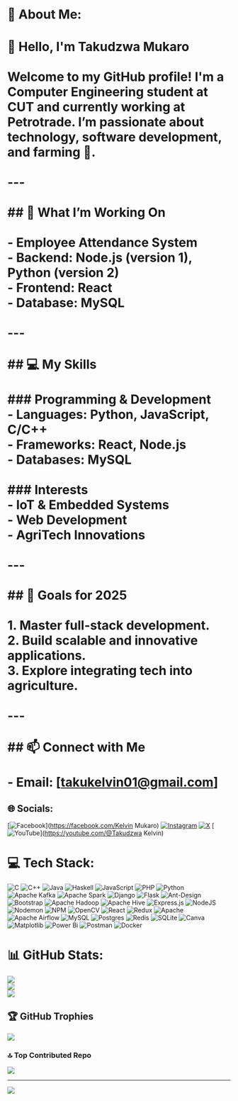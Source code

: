 # 💫 About Me:
# 👋 Hello, I'm Takudzwa Mukaro  <br><br>Welcome to my GitHub profile! I'm a **Computer Engineering student** at **CUT** and currently working at **Petrotrade**. I’m passionate about **technology**, **software development**, and **farming** 🌱.  <br><br>---<br><br>## 🚀 What I’m Working On  <br><br>- **Employee Attendance System**  <br>  - Backend: Node.js (version 1), Python (version 2)  <br>  - Frontend: React  <br>  - Database: MySQL  <br><br>---<br><br>## 💻 My Skills  <br><br>### Programming & Development  <br>- **Languages:** Python, JavaScript, C/C++  <br>- **Frameworks:** React, Node.js  <br>- **Databases:** MySQL  <br><br>### Interests  <br>- **IoT & Embedded Systems**  <br>- **Web Development**  <br>- **AgriTech Innovations**  <br><br>---<br><br>## 🌟 Goals for 2025  <br><br>1. Master full-stack development.  <br>2. Build scalable and innovative applications.  <br>3. Explore integrating tech into agriculture.  <br><br>---<br><br>## 📫 Connect with Me  <br><br>- **Email:** [takukelvin01@gmail.com]  


## 🌐 Socials:
[![Facebook](https://img.shields.io/badge/Facebook-%231877F2.svg?logo=Facebook&logoColor=white)](https://facebook.com/Kelvin Mukaro) [![Instagram](https://img.shields.io/badge/Instagram-%23E4405F.svg?logo=Instagram&logoColor=white)](https://instagram.com/p_im_p_official_01) [![X](https://img.shields.io/badge/X-black.svg?logo=X&logoColor=white)](https://x.com/Teekay_NL) [![YouTube](https://img.shields.io/badge/YouTube-%23FF0000.svg?logo=YouTube&logoColor=white)](https://youtube.com/@Takudzwa Kelvin) 

# 💻 Tech Stack:
![C](https://img.shields.io/badge/c-%2300599C.svg?style=for-the-badge&logo=c&logoColor=white) ![C++](https://img.shields.io/badge/c++-%2300599C.svg?style=for-the-badge&logo=c%2B%2B&logoColor=white) ![Java](https://img.shields.io/badge/java-%23ED8B00.svg?style=for-the-badge&logo=openjdk&logoColor=white) ![Haskell](https://img.shields.io/badge/Haskell-5e5086?style=for-the-badge&logo=haskell&logoColor=white) ![JavaScript](https://img.shields.io/badge/javascript-%23323330.svg?style=for-the-badge&logo=javascript&logoColor=%23F7DF1E) ![PHP](https://img.shields.io/badge/php-%23777BB4.svg?style=for-the-badge&logo=php&logoColor=white) ![Python](https://img.shields.io/badge/python-3670A0?style=for-the-badge&logo=python&logoColor=ffdd54) ![Apache Kafka](https://img.shields.io/badge/Apache%20Kafka-000?style=for-the-badge&logo=apachekafka) ![Apache Spark](https://img.shields.io/badge/Apache%20Spark-FDEE21?style=for-the-badge&logo=apachespark&logoColor=black) ![Django](https://img.shields.io/badge/django-%23092E20.svg?style=for-the-badge&logo=django&logoColor=white) ![Flask](https://img.shields.io/badge/flask-%23000.svg?style=for-the-badge&logo=flask&logoColor=white) ![Ant-Design](https://img.shields.io/badge/-AntDesign-%230170FE?style=for-the-badge&logo=ant-design&logoColor=white) ![Bootstrap](https://img.shields.io/badge/bootstrap-%238511FA.svg?style=for-the-badge&logo=bootstrap&logoColor=white) ![Apache Hadoop](https://img.shields.io/badge/Apache%20Hadoop-66CCFF?style=for-the-badge&logo=apachehadoop&logoColor=black) ![Apache Hive](https://img.shields.io/badge/Apache%20Hive-FDEE21?style=for-the-badge&logo=apachehive&logoColor=black) ![Express.js](https://img.shields.io/badge/express.js-%23404d59.svg?style=for-the-badge&logo=express&logoColor=%2361DAFB) ![NodeJS](https://img.shields.io/badge/node.js-6DA55F?style=for-the-badge&logo=node.js&logoColor=white) ![Nodemon](https://img.shields.io/badge/NODEMON-%23323330.svg?style=for-the-badge&logo=nodemon&logoColor=%BBDEAD) ![NPM](https://img.shields.io/badge/NPM-%23CB3837.svg?style=for-the-badge&logo=npm&logoColor=white) ![OpenCV](https://img.shields.io/badge/opencv-%23white.svg?style=for-the-badge&logo=opencv&logoColor=white) ![React](https://img.shields.io/badge/react-%2320232a.svg?style=for-the-badge&logo=react&logoColor=%2361DAFB) ![Redux](https://img.shields.io/badge/redux-%23593d88.svg?style=for-the-badge&logo=redux&logoColor=white) ![Apache](https://img.shields.io/badge/apache-%23D42029.svg?style=for-the-badge&logo=apache&logoColor=white) ![Apache Airflow](https://img.shields.io/badge/Apache%20Airflow-017CEE?style=for-the-badge&logo=Apache%20Airflow&logoColor=white) ![MySQL](https://img.shields.io/badge/mysql-4479A1.svg?style=for-the-badge&logo=mysql&logoColor=white) ![Postgres](https://img.shields.io/badge/postgres-%23316192.svg?style=for-the-badge&logo=postgresql&logoColor=white) ![Redis](https://img.shields.io/badge/redis-%23DD0031.svg?style=for-the-badge&logo=redis&logoColor=white) ![SQLite](https://img.shields.io/badge/sqlite-%2307405e.svg?style=for-the-badge&logo=sqlite&logoColor=white) ![Canva](https://img.shields.io/badge/Canva-%2300C4CC.svg?style=for-the-badge&logo=Canva&logoColor=white) ![Matplotlib](https://img.shields.io/badge/Matplotlib-%23ffffff.svg?style=for-the-badge&logo=Matplotlib&logoColor=black) ![Power Bi](https://img.shields.io/badge/power_bi-F2C811?style=for-the-badge&logo=powerbi&logoColor=black) ![Postman](https://img.shields.io/badge/Postman-FF6C37?style=for-the-badge&logo=postman&logoColor=white) ![Docker](https://img.shields.io/badge/docker-%230db7ed.svg?style=for-the-badge&logo=docker&logoColor=white)
# 📊 GitHub Stats:
![](https://github-readme-stats.vercel.app/api?username=KelvinTakudzwa&theme=dark&hide_border=false&include_all_commits=false&count_private=false)<br/>
![](https://github-readme-streak-stats.herokuapp.com/?user=KelvinTakudzwa&theme=dark&hide_border=false)<br/>
![](https://github-readme-stats.vercel.app/api/top-langs/?username=KelvinTakudzwa&theme=dark&hide_border=false&include_all_commits=false&count_private=false&layout=compact)

## 🏆 GitHub Trophies
![](https://github-profile-trophy.vercel.app/?username=KelvinTakudzwa&theme=radical&no-frame=false&no-bg=false&margin-w=4)

### 🔝 Top Contributed Repo
![](https://github-contributor-stats.vercel.app/api?username=KelvinTakudzwa&limit=5&theme=dark&combine_all_yearly_contributions=true)

---
[![](https://visitcount.itsvg.in/api?id=KelvinTakudzwa&icon=0&color=0)](https://visitcount.itsvg.in)

<!-- Proudly created with GPRM ( https://gprm.itsvg.in ) -->
